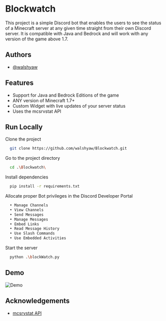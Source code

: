 
# Blockwatch

This project is a simple Discord bot that enables the users to see the status of a Minecraft server at any given time straight from their own Discord server. It is compatible with Java and Bedrock and will work with any version of the game above 1.7.

## Authors

- [@walshyaw](https://github.com/walshyaw)



## Features

- Support for Java and Bedrock Editions of the game
- ANY version of Minecraft 1.7+
- Custom Widget with live updates of your server status
- Uses the mcsrvstat API

## Run Locally

Clone the project

```bash
  git clone https://github.com/walshyaw/Blockwatch.git
```

Go to the project directory

```bash
  cd .\Blockwatch\
```

Install dependencies

```bash
  pip install -r requirements.txt

```

Allocate proper Bot privileges in the Discord Developer Portal

```bash
  • Manage Channels
  • View Channels
  • Send Messages
  • Manage Messages
  • Embed Links
  • Read Message History
  • Use Slash Commands
  • Use Embedded Activities
```

Start the server

```bash
  python .\blockWatch.py
```

## Demo

![Demo](https://media0.giphy.com/media/v1.Y2lkPTc5MGI3NjExb2FvdjQwOGd3MDdlc2s1Mzk4N2Nma3JsNDNqc3Njd25jYTN0Z3V4MyZlcD12MV9pbnRlcm5hbF9naWZfYnlfaWQmY3Q9Zw/L5crTzS1g6aHqftryy/giphy.gif)



## Acknowledgements

 - [mcsrvstat API](https://api.mcsrvstat.us/)
